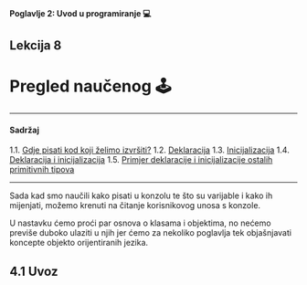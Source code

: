 #### Poglavlje 2: Uvod u programiranje 💻

## Lekcija 8
# Pregled naučenog 🕹️
---
#### Sadržaj
1.1. [Gdje pisati kod koji želimo izvršiti?](#11-gdje-pisati-kod-koji-želimo-izvršiti)
1.2. [Deklaracija](#22-deklaracija)
1.3. [Inicijalizacija](#23-nicijalizacija)
1.4. [Deklaracija i inicijalizacija](#24-deklaracija-i-inicijalizacija)
1.5. [Primjer deklaracije i inicijalizacije ostalih primitivnih tipova](#25-primjer-deklaracije-i-inicijalizacije-ostalih-primitivnih-tipova)

---

Sada kad smo naučili kako pisati u konzolu te što su varijable i kako ih mijenjati, možemo krenuti na čitanje korisnikovog unosa s konzole.

U nastavku ćemo proći par osnova o klasama i objektima, no nećemo previše duboko ulaziti u njih jer ćemo za nekoliko poglavlja tek objašnjavati koncepte objekto orijentiranih jezika.

## 4.1 Uvoz